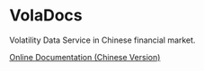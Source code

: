 # VolaDocs

Volatility Data Service in Chinese financial market.

[Online Documentation (Chinese Version)](https://voladocs.readthedocs.io/)


